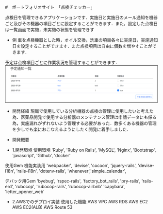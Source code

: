 #　ポートフォリオサイト　「点検チェッカー」

点検日を管理できるアプリケーションです．実施日と実施日のメール通知を機器ごと及びその機器の項目ごとに設定することができます．また，設定した点検日は一覧画面で実施，未実施の状態を管理できす

* 例
車を点検機器とした時，オイル交換，洗車の項目各々に実施日，実施通知日を設定することができます．また点検項目は自由に個数を増やすことができます．

予定は点検項目ごとに作業状況を管理することができます．
![](doc/images/screanshot.png)

* 開発経緯
現職で使用している分析機器の点検の管理に使用したいと考えた為．医薬品開発で使用する分析器のメンテナンス管理は申請データにも係る為，実施漏れがずれないよう管理する必要があった．数多くある機器の管理を少しでも楽におこなえるようにしたく開発に着手しました．

* 開発概要
* 1.開発環境
使用環境
'Ruby', 'Ruby on Rails', 'MySQL', 'Nginx', 'Bootstrap', 'javascript', 'Github', 'docker'

使用Gem
機能実装用
'webpacker', 'devise',  'cocoon',  'jquery-rails', 'devise-i18n', 'rails-i18n', 'dotenv-rails', 'whenever','simple_calendar', 

デバック用Gem
'byebug',  'rspec-rails', 'factory_bot_rails', 'pry-rails', 'rails-erd', 'rubocop',  'rubocop-rails',  'rubocop-airbnb'
 'capybara',  'letter_opener_web'

* 2.AWSでのデプロイ実装
使用した機能
AWS VPC
AWS RDS
AWS EC2
AWS EC2(ALB)
AWS Route 53
